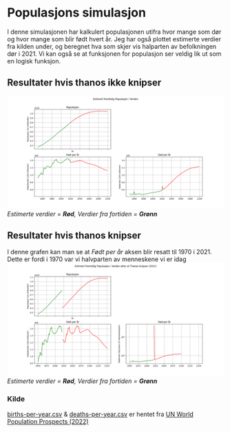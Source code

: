 # Populasjons simulasjon

I denne simulasjonen har kalkulert populasjonen utifra hvor mange som dør og hvor mange som blir født hvert år.
Jeg har også plottet estimerte verdier fra kilden under, og beregnet hva som skjer vis halparten av befolkningen dør i 2021. Vi kan også se at funksjonen for populasjon ser veldig lik ut som en logisk funksjon. 

## Resultater hvis thanos ikke knipser
![Figur 1](https://github.com/bjoernp116/PopulasjonsSimulasjon/blob/master/Images/Figure_1.png)
*Estimerte verdier = **Rød**, Verdier fra fortiden = **Grønn***
## Resultater hvis thanos knipser
I denne grafen kan man se at *Født per år* aksen blir resatt til 1970 i 2021. Dette er fordi i 1970 var vi halvparten av menneskene vi er idag![Figur 2](https://github.com/bjoernp116/PopulasjonsSimulasjon/blob/master/Images/Figure_2.png)
*Estimerte verdier = **Rød**, Verdier fra fortiden = **Grønn***


### Kilde
[births-per-year.csv](https://github.com/bjoernp116/PopulasjonsSimulasjon/blob/master/births-per-year.csv) & [deaths-per-year.csv](https://github.com/bjoernp116/PopulasjonsSimulasjon/blob/master/deaths-per-year.csv) er hentet fra [UN World Population Prospects (2022)](https://population.un.org/wpp/Download/Standard/MostUsed/)